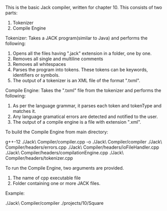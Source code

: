 This is the basic Jack compiler, written for chapter 10. This consists of two parts:
1. Tokenizer
2. Compile Engine

Tokenizer:
Takes a JACK program(similar to Java) and performs the following:
1. Opens all the files having ".jack" extension in a folder, one by one.
2. Removes all single and multiline comments
3. Removes all whitespaces
4. Parses the program into tokens. These tokens can be keywords, identifiers or symbols.
5. The output of a tokenizer is an XML file of the format ".txml".

Compile Engine:
Takes the ".txml" file from the tokenizer and performs the following:
1. As per the language grammar, it parses each token and tokenType and matches it.
2. Any language gramatical errors are detected and notified to the user. 
3. The output of a compile engine is a file with extension ".xml".

To build the Compile Engine from main directory:

g++-12 ./Jack\ Compiler/compiler.cpp -o ./Jack\ Compiler/compiler ./Jack\ Compiler/headers/errors.cpp ./Jack\ Compiler/headers/ioFileHandler.cpp ./Jack\ Compiler/headers/compilationEngine.cpp ./Jack\ Compiler/headers/tokenizer.cpp

To run the Compile Engine, two arguments are provided.
1. The name of cpp executable file
2. Folder containing one or more JACK files.

Example:

./Jack\ Compiler/compiler ./projects/10/Square